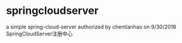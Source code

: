 # springcloudserver
a simple spring-cloud-server
authorized by chentianhao on 9/30/2018 SpringCloudServer注册中心
